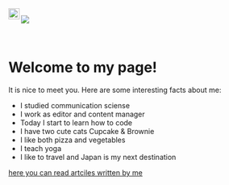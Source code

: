 <a href="https://de.linkedin.com/in/kristina-lauer-673084137">
  <img align="left" alt="Kristinas LinkedIN" width="22px" src="https://raw.githubusercontent.com/peterthehan/peterthehan/master/assets/linkedin.svg" />
</a>

![](https://visitor-badge.glitch.me/badge?page_id=krislauer)

<br />

# Welcome to my page!

It is nice to meet you. Here are some interesting facts about me:

- I studied communication sciense
- I work as editor and content manager
- Today I start to learn how to code
- I have two cute cats Cupcake & Brownie
- I like both pizza and vegetables
- I teach yoga
- I like to travel and Japan is my next destination

[here you can read artciles written by me](https://www.foodspring.de/magazine/author/kristina)


